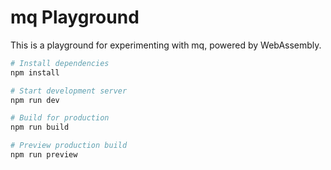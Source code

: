 # mq Playground

This is a playground for experimenting with mq, powered by WebAssembly.

```sh
# Install dependencies
npm install

# Start development server
npm run dev

# Build for production
npm run build

# Preview production build
npm run preview
```
